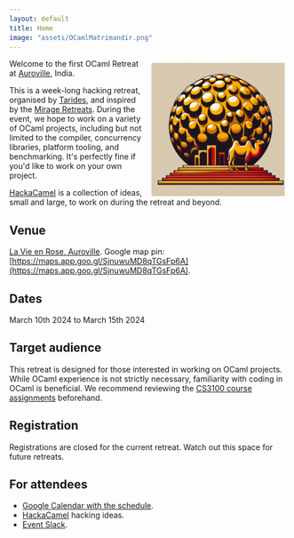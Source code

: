 ```yaml
---
layout: default
title: Home
image: "assets/OCamlMatrimandir.png"
---
```


<img src="assets/OCamlMatrimandir.png" alt="OCamlMatrimandir" style="width:
240px; float: right; padding-right: 0.5rem; padding-left: 0.5rem; padding-top:
0.4rem;"/> 
Welcome to the first OCaml Retreat at [Auroville](https://auroville.org/),
India.

This is a week-long hacking retreat, organised by
[Tarides](https://tarides.com/), and inspired by the [Mirage
Retreats](https://retreat.mirage.io/). During the event, we hope to work on a
variety of OCaml projects, including but not limited to the compiler,
concurrency libraries, platform tooling, and benchmarking. It's perfectly fine
if you'd like to work on your own project.

[HackaCamel](https://github.com/tarides/HackaCamel) is a collection of ideas,
small and large, to work on during the retreat and beyond.

## Venue

[La Vie en Rose, Auroville](https://www.holychichomes.com/auroville). Google map
pin:
[https://maps.app.goo.gl/SjnuwuMD8qTGsFp6A](https://maps.app.goo.gl/SjnuwuMD8qTGsFp6A). 

## Dates

March 10th 2024 to March 15th 2024

## Target audience

This retreat is designed for those interested in working on OCaml projects.
While OCaml experience is not strictly necessary, familiarity with coding in
OCaml is beneficial. We recommend reviewing the [CS3100 course
assignments](https://github.com/kayceesrk/cs3100_m20/blob/gh-pages/README.md)
beforehand.

## Registration

Registrations are closed for the current retreat. Watch out this space for
future retreats.

## For attendees

* [Google Calendar with the schedule](https://calendar.google.com/calendar/u/0/embed?src=c_03b59115611cc71702e3547c9442062d42f2cfd9562b9230d6336a64dc9f83ce@group.calendar.google.com&ctz=Asia/Kolkata).
* [HackaCamel](https://github.com/tarides/HackaCamel) hacking ideas.
* [Event Slack](https://ocamlretreatauroville.slack.com/).
